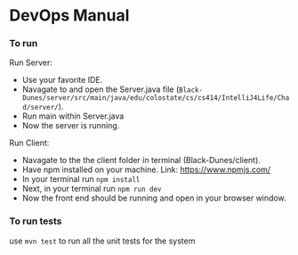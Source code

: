 # DevOps Manual

### To run
Run Server:
* Use your favorite IDE.
* Navagate to and open the Server.java file (`Black-Dunes/server/src/main/java/edu/colostate/cs/cs414/IntelliJ4Life/Chad/server/`).
* Run main within Server.java
* Now the server is running.

Run Client:
* Navagate to the the client folder in terminal (Black-Dunes/client).
* Have npm installed on your machine. Link: https://www.npmjs.com/
* In your terminal run `npm install`
* Next, in your terminal run `npm run dev`
* Now the front end should be running and open in your browser window.

### To run tests
use `mvn test` to run all the unit tests for the system
